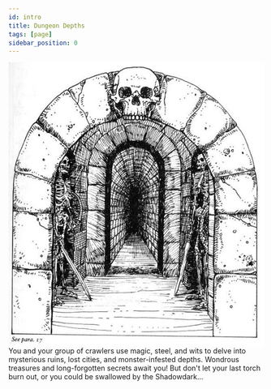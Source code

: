 ```yaml
---
id: intro
title: Dungeon Depths 
tags: [page]
sidebar_position: 0
---
```


<img align="right" src="/img/dungeon-entrance.jpg"/>

You and your group of crawlers use magic, steel, and wits to delve into mysterious ruins, lost cities, and monster-infested depths. Wondrous treasures and long-forgotten secrets await you! But don't let your last torch burn out, or you could be swallowed by the Shadowdark...
